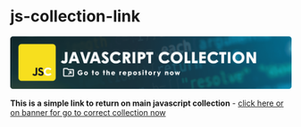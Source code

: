# js-collection-link

<a href=" https://github.com/js-collection " target="_blank">
  <img src=" https://raw.githubusercontent.com/js-collection/.github/main/banner.jscollection.folder.webp " alt=" node js scripts collection ">
</a>

<b>This is a simple link to return on main javascript collection</b> - [click here or on banner for go to correct collection now](https://github.com/js-collection)
